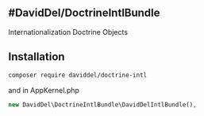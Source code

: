 #DavidDel/DoctrineIntlBundle
----------
Internationalization Doctrine Objects

## Installation

```bash
composer require daviddel/doctrine-intl
```

and in AppKernel.php

```php
new DavidDel\DoctrineIntlBundle\DavidDelIntlBundle(),
```
     
